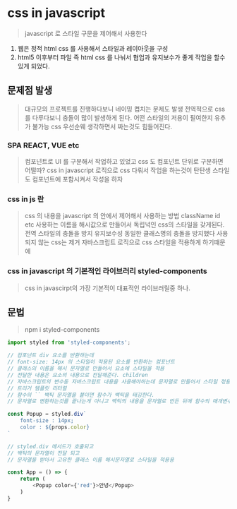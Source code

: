 # css in javascript
> javascript 로 스타일 구문을 제어해서 사용한다

1. 웹은 정적 html css 를 사용해서 스타일과 레이아웃을 구성
2. html5 이후부터 파일 즉 html css 를 나눠서 협업과 유지보수가 좋게 작업을 할수 있게 되었다.

## 문제점 발생
> 대규모의 프로젝트를 진행하다보니 네이밍 켭치는 문제도 발생
> 전역적으로 css 를 다루다보니 충돌이 많이 발생하게 된다.
> 어떤 스타일의 저용이 필여한지 유추가 불가능 css 우선순웨 생각하면서 짜는것도 힘들어진다.

### SPA REACT, VUE etc

> 컴포넌트로 UI 를 구분해서 작업하고 있었고
> css 도 컴포넌트 단위로 구분하면 어떨따?
> css in javascript 로직으로 css 다뤄서 작업을 하는것이 탄탄생
> 스타일도 컴포넌트에 포함시켜서 작성을 하자

### css in js 란
> css 의 내용을 javascript 의 안에서 제어해서 사용하는 방법
> className id etc 사용하는 이름을 해시값으로 만들어서 독립넉인 css의 스타일을 갖게된다.
> 전역 스타일의 충돌을 방지 유지보수성 동일한 클래스명의 충돌을 방지했다
> 사용되지 않는 css는 제거 자바스크립트 로직으로 css 스타일을 적용하게 하기떄문에

### css in javascript 의 기본적인 라이브러리 styled-components
> css in javascirpt의 가장 기본적이 대표적인 라이브러릴중 하나.


## 문법

> npm i styled-components
``` js
import styled from 'styled-components';

// 컴포넌트 div 요소를 반환하는데
// font-size: 14px 의 스타일이 적용된 요소를 반환하는 컴포넌트
// 클래스의 이름을 해시 문자열로 만들어서 요소에 스타일을 적용
// 전달한 내용은 요소의 내용으로 전달해준다. children
// 자바스크립트의 변수동 자바스크립트 내용을 사용해야하는데 문자열로 만들어서 스타일 젃용을 해야하기 떄문에
// 트리거 템플릿 리터럴
// 함수의 `` 백틱 문자열을 붙이면 함수가 백틱을 태깅한다.
// 문자열로 변환하는것를 끝나는게 아니고 백틱의 내용을 문자열로 만든 뒤에 함수의 매개변수로 전달

const Popup = styled.div`
    font-size : 14px;
    color : ${props.color}
`

// styled.div 메서드가 호출되고 
// 백틱의 문자열이 전달 되고 
// 문자열을 받아서 고유한 클래스 이름 해시문자열로 스타일을 적용용

const App = () => {
    return (
        <Popup color={'red'}>안녕</Popup>
    )
}
```